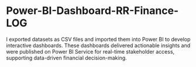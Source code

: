 # Power-BI-Dashboard-RR-Finance-LOG
I exported datasets as CSV files and imported them into Power BI to develop interactive dashboards. These dashboards delivered actionable insights and were published on Power BI Service for real-time stakeholder access, supporting data-driven financial decision-making.
